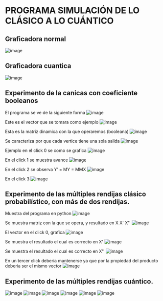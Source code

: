 
# PROGRAMA SIMULACIÓN DE LO CLÁSICO A LO CUÁNTICO

## Graficadora normal

![image](https://user-images.githubusercontent.com/88836525/134413040-ace7ba1b-8cae-4cdb-ac91-e1b8c102bb77.png)

## Graficadora cuantica

![image](https://user-images.githubusercontent.com/88836525/134415542-e1f7a0f1-d904-444c-98da-31dbac14deb8.png)

## Experimento de la canicas con coeficiente booleanos

El programa se ve de la siguiente forma
![image](https://user-images.githubusercontent.com/88836525/134415566-33e0f6ad-5437-48a2-bf5a-8da439eab152.png)

Este es el vector que se tomara como ejemplo
![image](https://user-images.githubusercontent.com/88836525/134847245-248a6308-7ff3-43b8-bbb8-7510692e8d22.png)

Esta es la matriz dinamica con la que operaremos (booleana)
![image](https://user-images.githubusercontent.com/88836525/134847268-cb35a1e8-318d-4354-87d8-55b25fb32571.png)

Se caracteriza por que cada vertice tiene una sola salida
![image](https://user-images.githubusercontent.com/88836525/134847282-cbd762bb-ba32-41fc-aaf2-b6b52e8b2f61.png)

Ejemplo en el click 0 se como se grafica
![image](https://user-images.githubusercontent.com/88836525/134847337-719c0322-8371-402a-bf68-08003ea76f62.png)

En el click 1 se muestra avance 
![image](https://user-images.githubusercontent.com/88836525/134847361-65fb3d17-be9e-4552-86e6-d25d8dfdd5a7.png)

En el click 2 se observa Y′ = MY = MMX
![image](https://user-images.githubusercontent.com/88836525/134847390-533fc360-0506-47b0-8af9-1d9e6cf32db9.png)

En el click 3
![image](https://user-images.githubusercontent.com/88836525/134847411-f0f7ae90-43e7-4a58-87db-49671deff281.png)



## Experimento de las múltiples rendijas clásico probabilístico, con más de dos rendijas.

Muestra del programa en python
![image](https://user-images.githubusercontent.com/88836525/134415595-fc5d58b7-67c3-44b4-8d85-caaac9950cbc.png)

Se muestra matriz con la que se opera, y resultado en X X' X'' 
![image](https://user-images.githubusercontent.com/88836525/134847455-6fbb8c93-b4b4-4b31-9d40-5e59e5a3bbb5.png)

El vector en el click 0, grafica
![image](https://user-images.githubusercontent.com/88836525/134847633-117bbd6d-3525-4b23-b2a3-850fd26e4d1a.png)

Se muestra el resultado el cual es correcto en X'
![image](https://user-images.githubusercontent.com/88836525/134847650-fc0d34db-35a9-4a88-b1f5-bb165f4684ee.png)

Se muestra el resultado el cual es correcto en X''
![image](https://user-images.githubusercontent.com/88836525/134847669-f21f5b14-595d-42ae-9fb7-294604661098.png)

En un tercer click deberia mantenerse ya que por la propiedad del producto deberia ser el mismo vector
![image](https://user-images.githubusercontent.com/88836525/134847708-3c81b5f8-2cf7-40df-adae-6ff9d3798db2.png)



## Experimento de las múltiples rendijas cuántico.
![image](https://user-images.githubusercontent.com/88836525/134415615-36ac278c-d36a-42b2-93c2-8296256a7122.png)
![image](https://user-images.githubusercontent.com/88836525/134847882-e58f6bd1-07a7-4696-b2d5-7d160ad8768b.png)
![image](https://user-images.githubusercontent.com/88836525/134847896-83b2831e-363e-4111-ab76-5353119e43f8.png)
![image](https://user-images.githubusercontent.com/88836525/134847936-d6cdb772-68a2-4783-86cc-86cb8373b1ad.png)
![image](https://user-images.githubusercontent.com/88836525/134847974-73eda209-7052-40bc-83ba-37b3e2563e9e.png)
![image](https://user-images.githubusercontent.com/88836525/134848001-38cde30a-d264-44b2-b7ee-8bf0e1ef8eae.png)


